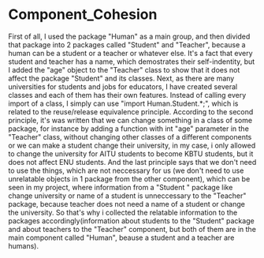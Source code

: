 # Component_Cohesion

First of all, I used the package "Human" as a main group, and then divided that package into 2 packages called "Student" and "Teacher", because a human can be a student or a teacher or whatever else. It's a fact that every student and teacher has a name, which demostrates their self-indentity, but I added the "age" object to the "Teacher" class to show that it does not affect the package "Student" and its classes. Next, as there are many universities for students and jobs for educators, I have created several classes and each of them has their own features. Instead of calling every import of a class, I simply can use "import Human.Student.*;", which is related to the reuse/release equivalence principle. According to the second principle, it's was written that we can change something in a class of some package, for instance by adding a function with int "age" parameter in the "Teacher" class, without changing other classes of a different components or we can make a student change their university, in my case, i only allowed to change the university for AITU students to become KBTU students, but it does not affect ENU students. And the last principle says that we don't need to use the things, which are not neccessary for us (we don't need to use unrelatable objects in 1 package from the other component), which can be seen in my project, where information from a "Student " package like change university or name of a student is unneccessary to the "Teacher" package, because teacher does not need a name of a student or change the university. So that's why i collected the relatable information to the packages accordingly(information about students to the "Student" package and about teachers to the "Teacher" component, but both of them are in the main component called "Human", beause a student and a teacher are humans).

